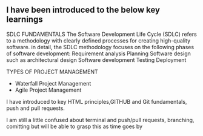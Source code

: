 ## I have been introduced to the below key learnings

SDLC FUNDAMENTALS
The Software Development Life Cycle (SDLC) refers to a methodology with clearly defined processes for creating high-quality software. in detail, the SDLC methodology focuses on the following phases of software development:
Requirement analysis
Planning
Software design such as architectural design
Software development
Testing
Deployment

TYPES OF PROJECT MANAGEMENT
- Waterfall Project Management
- Agile Project Management

I have introduced to key HTML principles,GITHUB and Git fundamentals, push and pull requests.

I am still a little confused about terminal and push/pull requests, branching, comitting but will be able to grasp this as time goes by
